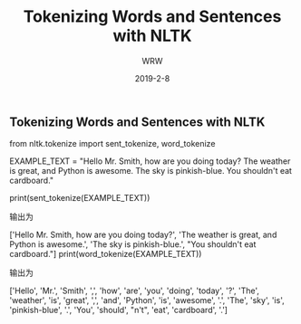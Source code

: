 ﻿---
layout:     post
title:      Tokenizing Words and Sentences with NLTK
subtitle:   
date:       2019-2-8
author:     WRW
header-img: img/post-bg-desk.jpg
catalog: true
tags:
    - NLTK
---


## Tokenizing Words and Sentences with NLTK


from nltk.tokenize import sent_tokenize, word_tokenize

EXAMPLE_TEXT = "Hello Mr. Smith, how are you doing today? The weather is great, and Python is awesome. The sky is pinkish-blue. You shouldn't eat cardboard."

print(sent_tokenize(EXAMPLE_TEXT))

输出为

['Hello Mr. Smith, how are you doing today?', 'The weather is great, and Python is awesome.', 'The sky is pinkish-blue.', "You shouldn't eat cardboard."]
print(word_tokenize(EXAMPLE_TEXT))

输出为

['Hello', 'Mr.', 'Smith', ',', 'how', 'are', 'you', 'doing', 'today', '?', 'The', 'weather', 'is', 'great', ',', 'and', 'Python', 'is', 'awesome', '.', 'The', 'sky', 'is', 'pinkish-blue', '.', 'You', 'should', "n't", 'eat', 'cardboard', '.']

